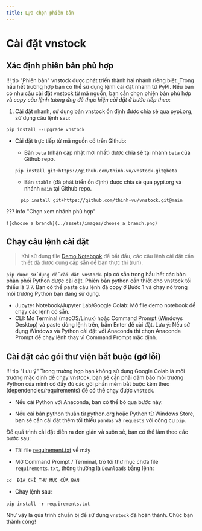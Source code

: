 ```yaml
---
title: Lựa chọn phiên bản
---
```

# Cài đặt vnstock

## Xác định phiên bản phù hợp
!!! tip "Phiên bản"
    vnstock được phát triển thành hai nhánh riêng biệt. Trong hầu hết trường hợp bạn có thể sử dụng lệnh cài đặt nhanh từ PyPI. Nếu bạn có nhu cầu cài đặt vnstock từ mã nguồn, bạn cần chọn phiên bản phù hợp và *copy câu lệnh tương ứng để thực hiện cài đặt ở bước tiếp theo*:

1. Cài đặt nhanh, sử dụng bản vnstock ổn định được chia sẻ qua pypi.org, sử dụng câu lệnh sau:
  
  ```shell
  pip install --upgrade vnstock
  ```

- Cài đặt trực tiếp từ mã nguồn có trên Github:
  - Bản `beta` (nhận cập nhật mới nhất) được chia sẻ tại nhánh `beta` của Github repo.

  ```shell
  pip install git+https://github.com/thinh-vu/vnstock.git@beta
  ```
  - Bản `stable` (đã phát triển ổn định) được chia sẻ qua pypi.org và nhánh `main` tại Github repo.

  ```shell
    pip install git+https://github.com/thinh-vu/vnstock.git@main
  ```

??? info "Chọn xem nhánh phù hợp"

    ![choose a branch](../assets/images/choose_a_branch.png)

## Chạy câu lệnh cài đặt
> Khi sử dụng file [Demo Notebook](https://github.com/thinh-vu/vnstock/blob/beta/docs/gen2_vnstock_demo_index_all_functions_testing_2023.ipynb) để bắt đầu, các câu lệnh cài đặt cần thiết đã được cung cấp sẵn để bạn thực thi (run).

`pip được sử dụng để cài đặt vnstock`. pip có sẵn trong hầu hết các bản phân phối Python được cài đặt. Phiên bản python cần thiết cho vnstock tối thiểu là 3.7. Bạn có thể paste câu lệnh đã copy ở Bước 1 và chạy nó trong môi trường Python bạn đang sử dụng.

- Jupyter Notebook/Jupyter Lab/Google Colab: Mở file demo notebook để chạy các lệnh có sẵn.
- CLI: Mở Terminal (macOS/Linux) hoặc Command Prompt (Windows Desktop) và paste dòng lệnh trên, bấm Enter để cài đặt. Lưu ý: Nếu sử dụng Windows và Python cài đặt với Anaconda thì chọn Anaconda Prompt để chạy lệnh thay vì Command Prompt mặc định.

## Cài đặt các gói thư viện bắt buộc (gỡ lỗi)
!!! tip "Lưu ý" 
    Trong trường hợp bạn không sử dụng Google Colab là môi trường mặc định để chạy vnstock, bạn sẽ cần phải đảm bảo môi trường Python của mình có đầy đủ các gói phần mềm bắt buộc kèm theo (dependencies/requirements) để có thể chạy được `vnstock`. 

- Nếu cài Python với Anaconda, bạn có thể bỏ qua bước này.

- Nếu cài bản python thuần từ python.org hoặc Python từ Windows Store, bạn sẽ cần cài đặt thêm tối thiểu `pandas` và `requests` với công cụ `pip`.

Để quá trình cài đặt diễn ra đơn giản và suôn sẻ, bạn có thể làm theo các bước sau:

- Tải file [requirement.txt](https://github.com/thinh-vu/vnstock/blob/beta/requirements.txt) về máy

-  Mở Command Prompt / Terminal, trỏ tới thư mục chứa file `requirements.txt`, thông thường là `Downloads` bằng lệnh:

```cd  ĐỊA_CHỈ_THƯ_MỤC_CỦA_BẠN```

-  Chạy lệnh sau: 

```pip install -r requirements.txt```

Như vậy là qúa trình chuẩn bị để sử dụng `vnstock` đã hoàn thành. Chúc bạn thành công!